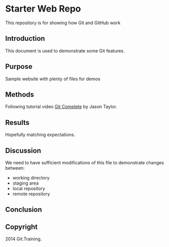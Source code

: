 # Starter Web Repo

This repository is for showing how Git and GitHub work

## Introduction

This document is used to demonstrate some Git features.

## Purpose

Sample website with plenty of files for demos

## Methods

Following tutorial video [Git Complete](https://subscription.packtpub.com/video/application-development/9781787123618/20121/20171/comparing-between-commits) by Jason Taylor.

## Results

Hopefully matching expectations.

## Discussion

We need to have sufficient modifications of this file to demonstrate changes between:
 * working directory
 * staging area
 * local repository
 * remote repository
 
## Conclusion

## Copyright

2014 Git.Training.